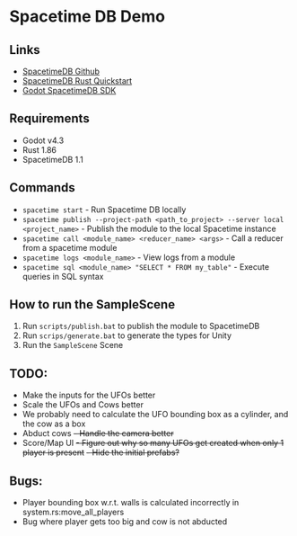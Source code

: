 # Spacetime DB Demo

## Links
 - [SpacetimeDB Github](https://github.com/clockworklabs/SpacetimeDB)
 - [SpacetimeDB Rust Quickstart](https://spacetimedb.com/docs/modules/rust/quickstart)
 - [Godot SpacetimeDB SDK](https://github.com/flametime/Godot-SpacetimeDB-SDK)

## Requirements
 - Godot v4.3
 - Rust 1.86
 - SpacetimeDB 1.1

## Commands
 - `spacetime start` - Run Spacetime DB locally
 - `spacetime publish --project-path <path_to_project> --server local <project_name>` - Publish the module to the local Spacetime instance
 - `spacetime call <module_name> <reducer_name> <args>` - Call a reducer from a spacetime module
 - `spacetime logs <module_name>` - View logs from a module
 - `spacetime sql <module_name> "SELECT * FROM my_table"` - Execute queries in SQL syntax

## How to run the SampleScene
1. Run `scripts/publish.bat` to publish the module to SpacetimeDB
2. Run `scrips/generate.bat` to generate the types for Unity
3. Run the `SampleScene` Scene

## TODO:
 - Make the inputs for the UFOs better
 - Scale the UFOs and Cows better
  - We probably need to calculate the UFO bounding box as a cylinder, and the cow as a box
 - Abduct cows
~~- Handle the camera better~~
 - Score/Map UI
~~- Figure out why so many UFOs get created when only 1 player is present~~
~~- Hide the initial prefabs?~~

## Bugs:
 - Player bounding box w.r.t. walls is calculated incorrectly in system.rs:move_all_players
 - Bug where player gets too big and cow is not abducted